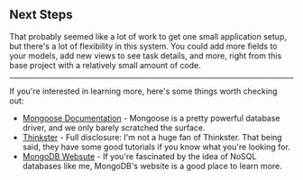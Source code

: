 ##  Next Steps

That probably seemed like a lot of work to get one small application setup, but there's a lot of flexibility in this system. You could add
more fields to your models, add new views to see task details, and more, right from this base project with a relatively small amount of code.
****
If you're interested in learning more, here's some things worth checking out:

* [Mongoose Documentation](http://mongoosejs.com) - Mongoose is a pretty powerful database driver, and we only barely scratched the surface.
* [Thinkster](https://thinkster.io) - Full disclosure: I'm not a huge fan of Thinkster. That being said, they have some good tutorials if you 
know what you're looking for.
* [MongoDB Websute](https://www.mongodb.org) - If you're fascinated by the idea of NoSQL databases like me, MongoDB's website is a good place to learn more.
